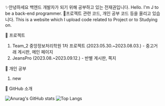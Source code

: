 ✨안녕하세요 백엔드 개발자가 되기 위해 공부하고 있는 전재권입니다.
   Hello. I'm J to be a back-end programmer.
🎈프로젝트 관련 코드, 개인 공부 코드 등을 올리고 있습니다.
   This is a website which I upload code related to Project or to Studying on.
   
🌱 프로젝트
1. Team_2 중앙정보처리학원 1차 프로젝트 (2023.05.30.~2023.08.03.) - 중고거래 게시판, 메인 페이지
2. JeansPro (2023.08.~2023.09.12.) - 반별 게시판, 쪽지

🌱 개인 공부
1. new

🔭 GitHub 소개


![Anurag's GitHub stats](https://github-readme-stats.vercel.app/api?username=gwsheep&show_icons=true&theme=vue) 
![Top Langs](https://github-readme-stats.vercel.app/api/top-langs/?username=gwsheep&layout=compact&theme=vue)

  
<!--
**gwsheep/gwsheep** is a ✨ _special_ ✨ repository because its `README.md` (this file) appears on your GitHub profile.

Here are some ideas to get you started:

- 🔭 I’m currently working on ...
- 🌱 I’m currently learning ...
- 👯 I’m looking to collaborate on ...
- 🤔 I’m looking for help with ...
- 💬 Ask me about ...
- 📫 How to reach me: ...
- 😄 Pronouns: ...
- ⚡ Fun fact: ...
-->
